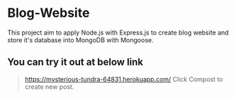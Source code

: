 # Blog-Website
This project aim to apply Node.js with Express.js to create blog website and store it's database into MongoDB with Mongoose.

## You can try it out at below link

> https://mysterious-tundra-64831.herokuapp.com/
> Click Compost to create new post.
